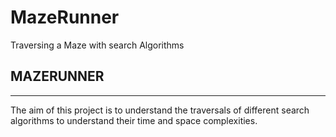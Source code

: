 # MazeRunner
Traversing a Maze with search Algorithms


MAZERUNNER
----------
----------

The aim of this project is to understand the traversals of different search algorithms to understand their time and space complexities.
